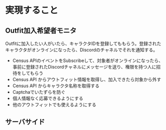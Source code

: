 # 実現すること

## Outfit加入希望者モニタ

Outfitに加入したい人がいたら、キャラクタIDを登録してももらう。登録されたキャラクタがオンラインになったら、Discordのチャネルでそれを通知する。

* Census APIのイベントをSubscribeして、対象者がオンラインになったら、事前に登録されたDiscordチャネルにメッセージを送り、権限を持つ人に招待をしてもらう
* Census API からアウトフィット情報を取得し、加入できたら対象から外す
* Census API からキャラクタ名称を取得する
* Captchaでいたずらを防ぐ
* 個人情報なく応募できるようにする
* 他のアウトフィットでも使えるようにする

## サーバサイド



